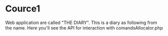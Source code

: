 # Cource1
Web application are called "THE DIARY". This is a diary as following from the name. Here you'll see the API for interaction with comandsAllocator.php
